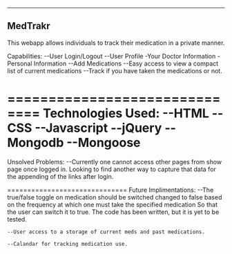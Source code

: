 ---------------
MedTrakr
---------------

This webapp allows individuals to track their medication in a private manner.

Capabilities: 
	--User Login/Logout
	--User Profile
			-Your Doctor Information
			-Personal Information
	--Add Medications
	--Easy access to view a compact list of current medications 
	--Track if you have taken the medications or not.

==============================
Technologies Used:
	--HTML
	--CSS
	--Javascript
	--jQuery
	--Mongodb
	--Mongoose
==============================

Unsolved Problems:
	--Currently one cannot access other pages from show page once logged in. Looking to find another way to capture
	that data for the appending of the links after login.



==============================
Future Implimentations:
	--The true/false toggle on medication should be switched
		changed to false based on the frequency at which one must take the specified medication So that the user can switch it to true. The code has been written, but it is yet to be tested.

	--User access to a storage of current meds and past medications.

	--Calandar for tracking medication use. 




